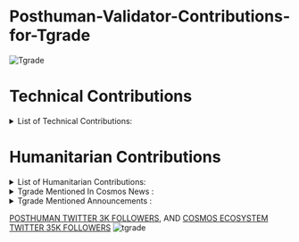 # Posthuman-Validator-Contributions-for-Tgrade
![Tgrade](https://user-images.githubusercontent.com/92199696/176698728-dd930e7d-ffbd-4000-870d-b230b33e2f00.png)
# Technical Contributions 

<details>
  <summary>List of Technical Contributions:</summary>

- We validating Tgrade Chain in Mainnet [Validator's link](https://tgrade.aneka.io/validators/tgrade1kcdne83mkvygg7guueswnfyfwtsdmewywvnq5q)
- We running relayer between Osmosis and Tgrade | [Relayer Link](https://tgrade.aneka.io/accounts/tgrade1f7ahqkjvhlfl8acf7dfhnegdklrqyrj6lckehf)
- We running three public Tgrade nodes for everyone who want to get onchain data without self-running a node
1) https://rpc.tgrade.posthuman.digital/ (with state sync support)
2) https://grpc.tgrade.posthuman.digital/
3) https://lcd.tgrade.posthuman.digital/
</details>

# Humanitarian Contributions

<details>
  <summary>List of Humanitarian Contributions:</summary>
  
- We've created and working on Russian Speaking TGrade Community in [Telegram!](https://t.me/tgrade_ru_com)
- We've translated Securing a blockchain with Proof of Engagement article into Russian [Medium link](https://medium.com/@Medniyy/защита-блокчейна-с-помощью-доказательства-вовлечённости-80226e29d784)
- We started posting about Tgrade in our Twitter Accounts. <br/>
  </details>
  
<details>
  <summary>Tgrade Mentioned In Cosmos News :</summary>
  
- [2 JULY 22](https://twitter.com/CosmosEcosystem/status/1543282596876099593)
- [9 JULY 22](https://twitter.com/CosmosEcosystem/status/1545811915779235841)
- [16 JULY 22](https://twitter.com/CosmosEcosystem/status/1548334581232766976)
 </details>
 
  <details>
  <summary>Tgrade Mentioned Announcements :</summary>
  
- [POSTHUMAN VALIDATOR PREMIUM VIDEO ANNOUNCEMENT](https://twitter.com/POSTHUMAN_DVS/status/1541398162711142400)
- [5 JULY 22](https://twitter.com/CosmosEcosystem/status/1544353290707783680)
  </details>
  
[POSTHUMAN TWITTER 3K FOLLOWERS](https://twitter.com/POSTHUMAN_DVS), AND [COSMOS ECOSYSTEM TWITTER 35K FOLLOWERS](https://twitter.com/CosmosEcosystem)
![tgrade](https://user-images.githubusercontent.com/92199696/176707443-a7ffdcd0-bb91-4754-97c2-6b0bf57b422f.jpg)
</details>
